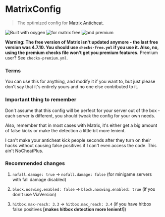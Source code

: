 # MatrixConfig

> The optimized config for [Matrix Anticheat](https://matrix.rip/).

![Built with oxygen](https://badgen.net/badge/built%20with/oxygen/green) ![for matrix free](https://badgen.net/badge/for%20free%20matrix/4.7.10/green) ![and premium](https://badgen.net/badge/and%20premium%20matrix/4.7.10/green)

**Warning: The free version of Matrix isn't updated anymore - the last free version was 4.7.10. You should use `checks-free.yml` if you use it. Also, no, using the premium checks file won't get you premium features.** Premium user? See `checks-premium.yml`.

### Terms
You can use this for anything, and modify it if you want to, but just please don't say that it's entirely yours and no one else contributed to it.

### Important thing to remember
Don't assume that this config will be perfect for your server out of the box - each server is different, you should tweak the config for your own needs.

Also, remember that in most cases with Matrix, it's either get a big amount of false kicks or make the detection a little bit more lenient.

I can't make your anticheat kick people seconds after they turn on their hacks without causing false positives if I can't even access the code. This ain't NoCheatPlus.

### Recommended changes
1. `nofall.damage: true` -> `nofall.damage: false` (for minigame servers with fall damage disabled)

2. `block.noswing.enabled: false` -> `block.noswing.enabled: true` (if you don't use ViaVersion)

3. `hitbox.max-reach: 3.3` -> `hitbox.max_reach: 3.4` (if you have hitbox false positives **[makes hitbox detection more lenient!]**)